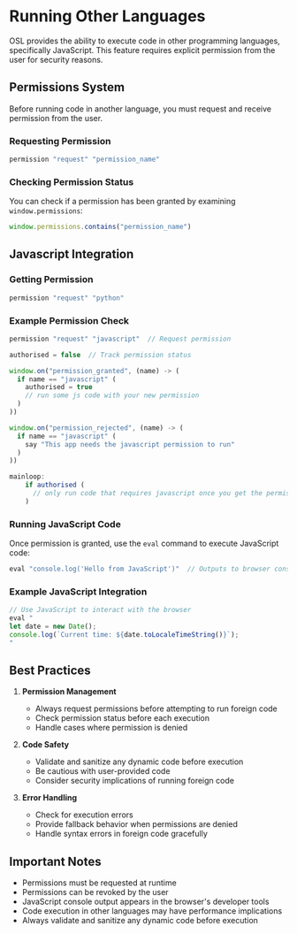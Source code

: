 # Running Other Languages

OSL provides the ability to execute code in other programming languages, specifically JavaScript. This feature requires explicit permission from the user for security reasons.

## Permissions System

Before running code in another language, you must request and receive permission from the user.

### Requesting Permission

```javascript
permission "request" "permission_name"
```

### Checking Permission Status

You can check if a permission has been granted by examining `window.permissions`:

```javascript
window.permissions.contains("permission_name")
```

## Javascript Integration

### Getting Permission

```javascript
permission "request" "python"
```

### Example Permission Check

```javascript
permission "request" "javascript"  // Request permission

authorised = false  // Track permission status

window.on("permission_granted", (name) -> (
  if name == "javascript" (
    authorised = true
    // run some js code with your new permission
  )
))

window.on("permission_rejected", (name) -> (
  if name == "javascript" (
    say "This app needs the javascript permission to run"
  )
))

mainloop:
    if authorised (
      // only run code that requires javascript once you get the permission
    )
```

### Running JavaScript Code

Once permission is granted, use the `eval` command to execute JavaScript code:

```javascript
eval "console.log('Hello from JavaScript')"  // Outputs to browser console
```

### Example JavaScript Integration

```javascript
// Use JavaScript to interact with the browser
eval "
let date = new Date();
console.log(`Current time: ${date.toLocaleTimeString()}`);
"
```

## Best Practices

1. **Permission Management**
   - Always request permissions before attempting to run foreign code
   - Check permission status before each execution
   - Handle cases where permission is denied

2. **Code Safety**
   - Validate and sanitize any dynamic code before execution
   - Be cautious with user-provided code
   - Consider security implications of running foreign code

3. **Error Handling**
   - Check for execution errors
   - Provide fallback behavior when permissions are denied
   - Handle syntax errors in foreign code gracefully

## Important Notes

- Permissions must be requested at runtime
- Permissions can be revoked by the user
- JavaScript console output appears in the browser's developer tools
- Code execution in other languages may have performance implications
- Always validate and sanitize any dynamic code before execution
